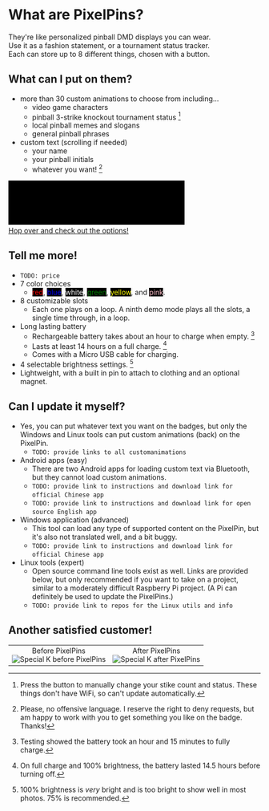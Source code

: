 # What are PixelPins?
They're like personalized pinball DMD displays you can wear. \
Use it as a fashion statement, or a tournament status tracker. \
Each can store up to 8 different things, chosen with a button.

## What can I put on them?
- more than 30 custom animations to choose from including...
  - video game characters
  - pinball 3-strike knockout tournament status [^1]
  - local pinball memes and slogans
  - general pinball phrases
- custom text (scrolling if needed)
  - your name
  - your pinball initials
  - whatever you want! [^2]

<kbd><a href="art/"><img src="images/Frogger_PREVIEW.gif"></a></kbd> \
[Hop over and check out the options!](art/)

## Tell me more!
- `TODO: price`
- 7 color choices
  - <span style="background-color:#000;color:red">red</span>, <span style="background-color:#000;color:blue">blue</span>, <span style="background-color:#000;color:white">white</span>, <span style="background-color:#000;color:green">green</span>, <span style="background-color:#000;color:yellow">yellow</span>, and <span style="background-color:#000;color:pink">pink</span>.
- 8 customizable slots
  - Each one plays on a loop. A ninth demo mode plays all the slots, a single time through, in a loop.
- Long lasting battery
  - Rechargeable battery takes about an hour to charge when empty. [^3]
  - Lasts at least 14 hours on a full charge. [^4]
  - Comes with a Micro USB cable for charging.
- 4 selectable brightness settings. [^5]
- Lightweight, with a built in pin to attach to clothing and an optional magnet.

## Can I update it myself?
- Yes, you can put whatever text you want on the badges, but only the Windows and Linux tools can put custom animations (back) on the PixelPin.
  - `TODO: provide links to all customanimations`
- Android apps (easy)
  - There are two Android apps for loading custom text via Bluetooth, but they cannot load custom animations.
  - `TODO: provide link to instructions and download link for official Chinese app`
  - `TODO: provide link to instructions and download link for open source English app`
- Windows application (advanced)
  - This tool can load any type of supported content on the PixelPin, but it's also not translated well, and a bit buggy.
  - `TODO: provide link to instructions and download link for official Chinese app`
- Linux tools (expert)
  - Open source command line tools exist as well. Links are provided below, but only recommended if you want to take on a project, similar to a moderately difficult Raspberry Pi project. (A Pi can definitely be used to update the PixelPins.)
  - `TODO: provide link to repos for the Linux utils and info`

## Another satisfied customer!

|  |  |
|:---:|:---:|
|Before PixelPins<br/><img src="https://github.com/madcock/PixelPins/assets/2106838/68e4d674-3801-4fff-88f3-3521466ecc75" alt="Special K before PixelPins" width="240" height="322">|After PixelPins<br/><img src="https://github.com/madcock/PixelPins/assets/2106838/91404f92-4d0a-407d-bd2e-e88741ffbc3e" alt="Special K after PixelPins" width="240" height="322">|

[^1]: Press the button to manually change your stike count and status. These things don't have WiFi, so can't update automatically.
[^2]: Please, no offensive language. I reserve the right to deny requests, but am happy to work with you to get something you like on the badge. Thanks!
[^3]: Testing showed the battery took an hour and 15 minutes to fully charge.
[^4]: On full charge and 100% brightness, the battery lasted 14.5 hours before turning off.
[^5]: 100% brightness is *very* bright and is too bright to show well in most photos. 75% is recommended.
